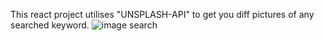 This react project utilises "UNSPLASH-API" to get you diff pictures of any searched keyword.
![image search](https://github.com/kylead10/image_searcher/assets/101107354/27681a61-af92-44df-a79c-6b2a0c495a7e)
